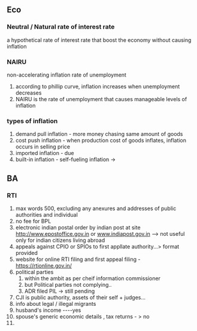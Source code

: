 ## Eco
### Neutral  / Natural rate of interest rate
a hypothetical rate of interest rate that boost the economy without causing inflation
### NAIRU
non-accelerating inflation rate of unemployment
1. according to phillip curve, inflation increases when unemployment decreases
2. NAIRU is the rate of unemployment that causes manageable levels of inflation
### types of inflation
1. demand pull inflation - more money chasing same amount of goods
2. cost push inflation - when production cost of goods inflates, inflation occurs in selling price
3. imported inflation - due 
4. built-in inflation - self-fueling inflation ->

## BA
### RTI
1. max words 500, excluding any anexures and addresses of public authorities and individual
2. no fee for BPL
3. electronic indian postal order by indian post at site http://www.epostoffice.gov.in or www.indiapost.gov.in --> not useful only for indian citizens living abroad
4. appeals against CPIO or SPIOs to first appllate authority...> format provided
5. website for online RTI filing and first appeal filing - https://rtionline.gov.in/
6. political parties 
	1. within the ambit as per cheif information commissioner
	2. but Political parties not complying..
	3. ADR filed PIL -> still pending
7. CJI is public authority, assets of their self + judges...
8. info about legal / illegal migrants
9. husband's income ----yes
10. spouse's generic economic details , tax returns - > no
11. 
